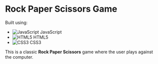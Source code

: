 # Rock Paper Scissors Game

Built using:

- ![JavaScript](https://img.icons8.com/color/48/000000/javascript.png) JavaScript
- ![HTML5](https://img.icons8.com/color/48/000000/html-5.png) HTML5
- ![CSS3](https://img.icons8.com/color/48/000000/css3.png) CSS3

This is a classic **Rock Paper Scissors** game where the user plays against the computer.
